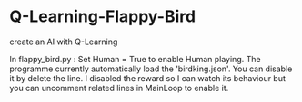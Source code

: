 # Q-Learning-Flappy-Bird
create an AI with Q-Learning 

In flappy_bird.py :
Set Human = True to enable Human playing.
The programme currently automatically load the 'birdking.json'.
You can disable it by delete the line.
I disabled the reward so I can watch its behaviour but you can uncomment related lines in MainLoop to enable it.
